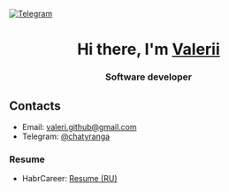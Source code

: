 [![Telegram](https://img.shields.io/badge/Telegram-2CA5E0?logo=telegram&logoColor=white)](https://t.me/chatyranga)

<!---
[![linkedin](https://img.shields.io/badge/LinkedIn-0077B5?logo=linkedin&logoColor=white)](https://www.linkedin.com/in/valerii-nizhegorodskii-350370119/)
--->



<h1 align="center">Hi there, I'm <a href="https://t.me/chatyranga" target="_blank">Valerii</a>
 <!---
<img src="https://github.com/blackcater/blackcater/raw/main/images/Hi.gif" height="32"/></h1>
 --->
<h3 align="center">Software developer</h3>

<!---
- 👋 Hi, I’m @ValeriiGithub
- 👀 I’m interested in ...
- 🌱 I’m currently learning ...
- 💞️ I’m looking to collaborate on ...
- 📫 How to reach me ...
--->
<!---
ValeriiGithub/ValeriiGithub is a ✨ special ✨ repository because its `README.md` (this file) appears on your GitHub profile.
You can click the Preview link to take a look at your changes.
--->

<!---
## About

* Creative Python & Go developer with extensive experience in creating web applications, programs and scripts for automation of production processes;
* I am dedicated to my work and strive to create high-quality software to meet the needs of the organization and users;
* I have been developing for many years and have excellent teamwork skills and the ability to solve complex problems;
* I am interested in news and thoughts from the IT sphere: I watch videos on YouTube channels of Timofey Hiryanov, Sergey Nemchinsky, Dmitry Avdeenko, channels "selfedu", "Ityborod", etc.;
* I continue to learn Python on my own from books by authors such as: 
Mark Lutz, Eric Mathis, Antonio Mele, Tony Gaddis, Aditya Bhargava, Robin Martin, Al Sweygart, etc.;
* In my spare time, I develop a project to analyze the results of medical research to help people monitor the dynamics of health throughout their lives;
* I am engaged in cycling, I like to play chess, I read fiction and self-development books;
* I am fond of Arduino;
* I'm learning to play the accordion.
--->


<!---
## I’m currently working on
  * Youtube [channel](https://www.youtube.com/channel/UCYspuehThql30psLWg3c-fA/?sub_confirmation=1) about Python [![YouTube Channel Subscribers](https://img.shields.io/youtube/channel/subscribers/UCYspuehThql30psLWg3c-fA)](https://www.youtube.com/channel/UCYspuehThql30psLWg3c-fA/?sub_confirmation=1) 
  * And [channel](https://www.youtube.com/channel/UCYLIThkSR1JmUoxLXtc-S9w/?sub_confirmation=1) about lifestyle, remote work and hobbies [![YouTube Channel Subscribers](https://img.shields.io/youtube/channel/subscribers/UCYLIThkSR1JmUoxLXtc-S9w)](https://www.youtube.com/channel/UCYLIThkSR1JmUoxLXtc-S9w/?sub_confirmation=1) 
  * Content creating  for my [LinkedIn account](https://www.linkedin.com/feed/hashtag/?keywords=kaziamov)
  * Creating a graphic design for my [Instagram account](https://instagram.com/kaziamov_) about Python
  * And writing code (my last week stats):

<!--START_SECTION:waka-->

<!--

```txt
Python           18 hrs 5 mins   ██████████████████████░░░   88.19 %
Text             1 hr 23 mins    █▓░░░░░░░░░░░░░░░░░░░░░░░   06.75 %
HTML             27 mins         ▓░░░░░░░░░░░░░░░░░░░░░░░░   02.23 %
Other            11 mins         ▒░░░░░░░░░░░░░░░░░░░░░░░░   00.97 %
JSON             10 mins         ▒░░░░░░░░░░░░░░░░░░░░░░░░   00.87 %
```

<!--END_SECTION:waka-->



<!--
## What I'm planning to do

## I’m currently learning ...

## 👯 I’m looking to collaborate on ...
## 🤔 I’m looking for help with ...
## 💬 Ask me about graphic design, marketing or psychology
## 📫 How to reach me: ...
## 😄 Pronouns: ...
## ⚡ Fun fact: ...
-->


## Contacts

* Email: [valeri.github@gmail.com](mailto:valeri.github@gmail.com)
* Telegram: [@chatyranga](https://t.me/chatyranga)
<!---
* LinkedIn: [in/kaziamov](https://www.linkedin.com/in/kaziamov)
--->

### Resume
* HabrCareer: [Resume (RU)](https://career.habr.com/habrik_aureus)

<!---
* LinkedIn: [Resume (EN)](https://www.linkedin.com/in/kaziamov)
--->
<!---
## Resume
[Download Resume](https://github.com/DEBAGanov/DEBAGanov/raw/main/ResumeBaganov.pdf)
![Resume](https://github.com/DEBAGanov/DEBAGanov/raw/main/ResumeGit.jpeg)
--->


<!---
[![LeetCode Stats](https://leetcode.card.workers.dev/kaziamov?theme=dark&font=source_code_pro&extension=null)](https://leetcode.com/kaziamov/)
[![CodeWars](https://www.codewars.com/users/kaziamov/badges/large)](https://www.codewars.com/r/N0so6Q)
--->
<!---
<details>
<summary>📃 LeetCode&CodeWars</summary>

</details>
--->

<!---
## LeetCode&CodeWars

[![Valerii LeetCode Stats](https://leetcode-stats-six.vercel.app/?username=ValeriiGithub&theme=dark)](https://github.com/ValeriiGithub/leetcode-stats)
--->

<!---
[![Valerii LeetCode Stats](https://leetcode.card.workers.dev/ValeriiGithub?theme=dark&font=source_code_pro&extension=null)](https://leetcode.com/ValeriiGithub/)
--->

<!---
[![CodeWars](https://www.codewars.com/users/ValeriiGithub/badges/large)](https://www.codewars.com/r/N0so6Q)
--->

<!---
![Codewars](https://github.r2v.ch/codewars?user=ValeriiGithub)
--->


<!---

## Skills
--->

<!---
<img align="right" src="" />
-->

<!---
<img align="right" src="https://img.shields.io/badge/GIT-E44C30?logo=git&logoColor=white" />
<img align="right" src="https://img.shields.io/badge/BASH-4EAA25?logo=gnu-bash&logoColor=white" />
<img align="right" src="https://img.shields.io/badge/Python-FFD43B?logo=python&logoColor=blue" />

**Programming Languages**


<img align="right" src="https://img.shields.io/badge/sqlite-%2307405e.svg?logo=sqlite&logoColor=white" />
<img align="right" src="https://img.shields.io/badge/PostgreSQL-316192?logo=postgresql&logoColor=white" />

**Database**

<img align="right" src="https://img.shields.io/badge/Linux-FCC624?logo=linux&logoColor=black" />
<img align="right" src="https://img.shields.io/badge/Ubuntu-E95420?logo=ubuntu&logoColor=white" />
<img align="right" src="https://img.shields.io/badge/Windows-0078D6?logo=windows&logoColor=white" />

**Operating Systems**


<img align="right" src="https://img.shields.io/badge/LaTeX-47A141?logo=LaTeX&logoColor=white" />
<img align="right" src="https://img.shields.io/badge/sublime_text-%23575757.svg?logo=sublime-text&logoColor=important" />
<img align="right" src="https://img.shields.io/badge/VSCode-0078D4?logo=visual%20studio%20code&logoColor=white" />
<img align="right" src="https://img.shields.io/badge/PyCharm-000000.svg?logo=PyCharm&logoColor=white" />
<img align="right" src="https://img.shields.io/badge/IntelliJ_IDEA-000000.svg?logo=intellij-idea&logoColor=white" />

**IDE**

<img align="right" src="https://img.shields.io/badge/SQL_Alchemy-003545?logo=aqlalchemy&logoColor=white" />
<img align="right" src="https://img.shields.io/badge/FastAPI-005571?logo=fastapi&logoColor=white" />
<img align="right" src="https://img.shields.io/badge/Django-092E20?logo=django&logoColor=white" />
<img align="right" src="https://img.shields.io/badge/Docker-2CA5E0?logo=docker&logoColor=white" />

**Frameworks & Library**


<img align="right" src="https://img.shields.io/badge/English-B1-blue?logo=data:image/svg%2bxml;base64,PHN2ZyB4bWxucz0iaHR0cDovL3d3dy53My5vcmcvMjAwMC9zdmciIGlkPSJmbGFnLWljb24tY3NzLWdiLWVuZyIgdmlld0JveD0iMCAwIDY0MCA0ODAiPgogIDxwYXRoIGZpbGw9IiNmZmYiIGQ9Ik0wIDBoNjQwdjQ4MEgweiIvPgogIDxwYXRoIGZpbGw9IiNjZTExMjQiIGQ9Ik0yODEuNiAwaDc2Ljh2NDgwaC03Ni44eiIvPgogIDxwYXRoIGZpbGw9IiNjZTExMjQiIGQ9Ik0wIDIwMS42aDY0MHY3Ni44SDB6Ii8+Cjwvc3ZnPgo=" />
<img align="right" src="https://img.shields.io/badge/Russian-mother tongue-green?logo=data:image/svg%2bxml;base64," />


**Languages**

<img align="right" src="https://img.shields.io/badge/pandas-%23150458.svg?logo=pandas&logoColor=white" />

**ML/DL**

![](https://komarev.com/ghpvc/?username=ValeriiGithub)

--->
